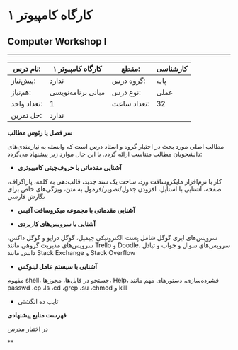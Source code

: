 # کارگاه کامپیوتر ۱
## Computer Workshop I
_______________________________________________________________________________
| نام درس:    | کارگاه کامپیوتر ۱  | مقطع:       | کارشناسی |
| ----------- | ------------------ | ----------- | -------- |
| پیش‌نیاز:   | ندارد              | گروه درس:   | پایه     |
| هم‌نیاز:    | مبانی برنامه‌نویسی | نوع درس:    | عملی     |
| تعداد واحد: | 1                  | تعداد ساعت: | 32       |
| حل تمرین:   |  ندارد             |             |          |

**سر فصل یا رئوس مطالب**

مطالب اصلی مورد بحث در اختیار گروه و استاد درس است که وابسته به نیازمندی‌های دانشجویان مطالب متناسب ارائه گردد. با این حال موارد زیر پیشنهاد می‌گردد:

- **آشنایی مقدماتی با حروف‌چینی کامپیوتری**

کار با نرم‌افزار مایکروسافت ورد، ساخت یک سند جدید، قالب‌دهی به کلمه، پاراگراف، صفحه، آشنایی با استایل، افزودن جدول/تصویر/فرمول به متن، ویژگی‌های خاص برای نگارش فارسی

- **آشنایی مقدماتی با مجموعه میکروسافت آفیس**

- **آشنایی با سرویس‌های کاربردی**

سرویس‌های ابری گوگل شامل پست الکترونیکی جیمیل، گوگل درایو و گوگل داکس، سرویس‌های مدیریت گروهی مانند Trello و Doodle، سرویس‌های سوال و جواب و تبادل دانش مانند Stack Exchange و Stack Overflow

- **آشنایی با سیستم عامل لینوکس**

مفهوم shell، جستجو در فایل‌ها، مجوزها، Help، فشرده‌سازی، دستورهای مهم مانند passwd ،cp ،ls ،cd ،grep ،su ،chmod و kill

- تایپ ده انگشتی

**فهرست منابع پیشنهادی**

در اختیار مدرس

**
